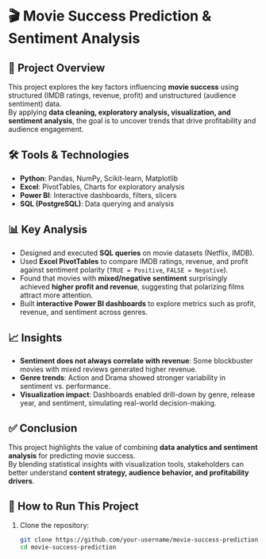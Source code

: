 # 🎬 Movie Success Prediction & Sentiment Analysis  

## 📌 Project Overview  
This project explores the key factors influencing **movie success** using structured (IMDB ratings, revenue, profit) and unstructured (audience sentiment) data.  
By applying **data cleaning, exploratory analysis, visualization, and sentiment analysis**, the goal is to uncover trends that drive profitability and audience engagement.  

## 🛠️ Tools & Technologies  
- **Python**: Pandas, NumPy, Scikit-learn, Matplotlib  
- **Excel**: PivotTables, Charts for exploratory analysis  
- **Power BI**: Interactive dashboards, filters, slicers  
- **SQL (PostgreSQL)**: Data querying and analysis  


## 📊 Key Analysis  
- Designed and executed **SQL queries** on movie datasets (Netflix, IMDB).  
- Used **Excel PivotTables** to compare IMDB ratings, revenue, and profit against sentiment polarity (`TRUE = Positive`, `FALSE = Negative`).  
- Found that movies with **mixed/negative sentiment** surprisingly achieved **higher profit and revenue**, suggesting that polarizing films attract more attention.  
- Built **interactive Power BI dashboards** to explore metrics such as profit, revenue, and sentiment across genres.  

## 📈 Insights  
- **Sentiment does not always correlate with revenue**: Some blockbuster movies with mixed reviews generated higher revenue.  
- **Genre trends**: Action and Drama showed stronger variability in sentiment vs. performance.  
- **Visualization impact**: Dashboards enabled drill-down by genre, release year, and sentiment, simulating real-world decision-making.  

## ✅ Conclusion  
This project highlights the value of combining **data analytics and sentiment analysis** for predicting movie success.  
By blending statistical insights with visualization tools, stakeholders can better understand **content strategy, audience behavior, and profitability drivers**.  

## 🚀 How to Run This Project  
1. Clone the repository:  
   ```bash
   git clone https://github.com/your-username/movie-success-prediction.git
   cd movie-success-prediction
